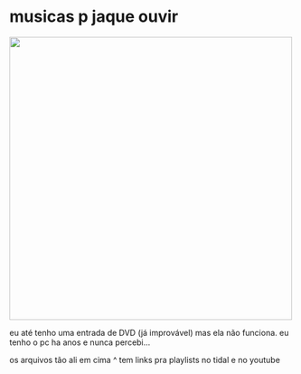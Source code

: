 # musicas p jaque ouvir

<img src="https://user-images.githubusercontent.com/67103901/184951326-45f182fd-35cc-4cba-a146-38262c8ba956.jpg" width="500" height="500" />

eu até tenho uma entrada de DVD (já improvável) mas ela não funciona. eu tenho o pc ha anos e nunca percebi...

os arquivos tão ali em cima ^ tem links pra playlists no tidal e no youtube
